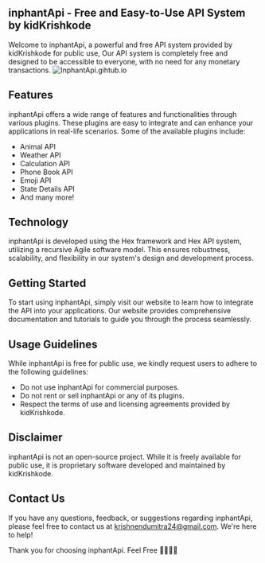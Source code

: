 inphantApi - Free and Easy-to-Use API System by kidKrishkode
---------------------------------------------------------------
Welcome to inphantApi, a powerful and free API system provided by kidKrishkode for public use, Our API system is completely free and designed to be accessible to everyone, with no need for any monetary transactions.
![InphantApi.gihtub.io](https://kidKrishkode.github.io/inphantApi.github.io/fav-icon/icon-l-o-c.png)

## Features
inphantApi offers a wide range of features and functionalities through various plugins. These plugins are easy to integrate and can enhance your applications in real-life scenarios. Some of the available plugins include:
- Animal API
- Weather API
- Calculation API
- Phone Book API
- Emoji API
- State Details API
- And many more!

## Technology
inphantApi is developed using the Hex framework and Hex API system, utilizing a recursive Agile software model. This ensures robustness, scalability, and flexibility in our system's design and development process.

## Getting Started
To start using inphantApi, simply visit our website to learn how to integrate the API into your applications. Our website provides comprehensive documentation and tutorials to guide you through the process seamlessly.

## Usage Guidelines
While inphantApi is free for public use, we kindly request users to adhere to the following guidelines:
- Do not use inphantApi for commercial purposes.
- Do not rent or sell inphantApi or any of its plugins.
- Respect the terms of use and licensing agreements provided by kidKrishkode.

## Disclaimer
inphantApi is not an open-source project. While it is freely available for public use, it is proprietary software developed and maintained by kidKrishkode. 

## Contact Us
If you have any questions, feedback, or suggestions regarding inphantApi, please feel free to contact us at krishnendumitra24@gmail.com. We're here to help!

Thank you for choosing inphantApi. Feel Free 🚀🔌👩‍💻
